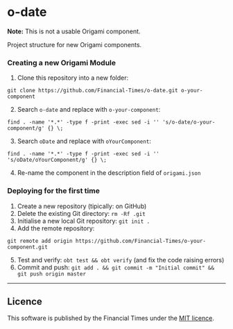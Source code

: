 # o-date

**Note:** This is not a usable Origami component.

Project structure for new Origami components.

### Creating a new Origami Module

1. Clone this repository into a new folder:

  ```
  git clone https://github.com/Financial-Times/o-date.git o-your-component
  ```
2. Search `o-date` and replace with `o-your-component`:

  ```
  find . -name '*.*' -type f -print -exec sed -i '' 's/o-date/o-your-component/g' {} \;
  ```
3. Search `oDate` and replace with `oYourComponent`:

  ```
  find . -name '*.*' -type f -print -exec sed -i '' 's/oDate/oYourComponent/g' {} \;
  ```
4. Re-name the component in the description field of `origami.json`

### Deploying for the first time

1. Create a new repository (tipically: on GitHub)
2. Delete the existing Git directory: `rm -Rf .git`
3. Initialise a new local Git repository: `git init .`
4. Add the remote repository:

  ```
  git remote add origin https://github.com/Financial-Times/o-your-component.git
  ```
5. Test and verify: `obt test && obt verify` (and fix the code raising errors)
6. Commit and push: `git add . && git commit -m "Initial commit" && git push origin master`

----

## Licence

This software is published by the Financial Times under the [MIT licence](http://opensource.org/licenses/MIT).
